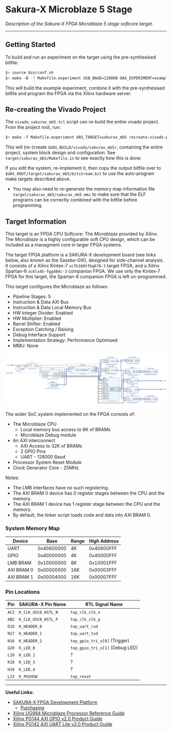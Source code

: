 
# Sakura-X Microblaze 5 Stage

*Description of the Sakura-X FPGA Microblaze 5 stage softcore target.*

---

## Getting Started

To build and run an experiment on the target using the pre-synthesised
bitfile:

```sh
$> source bin/conf.sh
$> make -B -f Makefile.experiment USB_BAUD=128000 UAS_EXPERIMENT=example/addxor UAS_TARGET=sakurax_mb5 program
```

This will build the example experiment, combine it with the pre-synthesised
bitfile and program the FPGA via the Xilinx hardware server.

## Re-creating the Vivado Project

The `vivado_sakurax_mb5.tcl` script can re-build the entire vivado project.
From the project root, run:

```sh
$> make -f Makefile.experiment UAS_TARGET=sakurax_mb5 recreate-vivado-project
```

This will (re-)create `$UAS_BUILD/vivado/sakurax_mb5/`, containing the
entire project, system block design and configuration.
See `target/sakurax_mb5/Makefile.in` to see exactly how this is done.

If you edit the system, re-implement it, then copy the output
bitfile over to `$UAS_ROOT/target/sakurax_mb5/bitstream.bit` to use
the auto-program make targets described above.

- You may also need to re-generate the memory map information file
  `target/sakurax_mb5/sakurax_mb5.mmi` to make sure that the ELF
  programs can be correctly combined with the bitfile before programming.

## Target Information

This target is an FPGA CPU Softcore: The *Microblaze* provided by Xilinx.
The *Microblaze* is a highly configurable soft CPU design, which can be
included as a managment core in larger FPGA systems.

The target FPGA platform is a SAKURA-X development board
(see links below, also known as the Sasebo-GIII),
designed for side-channel analysis.
It consists of a Xilinx Kintex-7 `xc7k160tfbg676-3` target FPGA, and a
Xilinx Spartan-6 `xc6lx45-fgg484c-3` companion FPGA.
We use only the Kintex-7 FPGA for this target, the Spartan-6 companion FPGA
is left un-programmed.

This target configures the Microblaze as follows:
- Pipeline Stages: 5
- Instruction & Data AXI Bus
- Instruction & Data Local Memory Bus
- HW Integer Divider: Enabled
- HW Multiplier: Enabled
- Barrel Shifter: Enabled
- Exception Catching / Raising
- Debug Interface Support
- Implementation Strategy: Performance Optimised
- MMU: None

![System Block Diagram](block-diagram.png)

The wider SoC system implemented on the FPGA consists of:
- The Microblaze CPU
  - Local memory bus access to 8K of BRAMs
  - Microblaze Debug module
- An AXI interconnect
  - AXI Access to 32K of BRAMs
  - 2 GPIO Pins
  - UART - 128000 Baud
- Processor System Reset Module
- Clock Generator Core - 25MHz

Notes:
- The LMB interfaces have no such registering.
- The AXI BRAM 0 device has 0 register stages between the CPU and the memory.
- The AXI BRAM 1 device has 1 register stage between the CPU and the memory. 
- By default, the linker script loads code and data into AXI BRAM 0.

### System Memory Map

Device      | Base          | Range    | High Address
------------|---------------|----------|----------------
UART        | 0x40600000    |  4K      | 0x40600FFF
GPIO        | 0x40000000    |  4K      | 0x40000FFF
LMB BRAM    | 0x10000000    |  8K      | 0x10001FFF
AXI BRAM 0  | 0x00000000    | 16K      | 0x00003FFF
AXI BRAM 1  | 0x00004000    | 16K      | 0x00007FFF

### Pin Locations

Pin     | SAKURA-X Pin Name     | RTL Signal Name
--------|-----------------------|-----------------------------------------------
`AC2`   | `K_CLK_OSC0_HSTL_N`   | `top_clk_clk_n`
`AB2`   | `K_CLK_OSC0_HSTL_P`   | `top_clk_clk_p`
`D19`   | `K_HEADER_0`          | `top_uart_rxd`
`N17`   | `K_HEADER_1`          | `top_uart_txd`
`N16`   | `K_HEADER_2`          | `top_gpio_tri_o[0]` (Trigger)
`G20`   | `K_LED_0`             | `top_gpio_tri_o[1]` (Debug LED)
`L19`   | `K_LED_1`             | ?
`K18`   | `K_LED_3`             | ?
`H19`   | `K_LED_4`             | ?
`L23`   | `K_PUSHSW`            | `top_reset`

---

**Useful Links:**
- [SAKURA-X FPGA Development Platform](http://satoh.cs.uec.ac.jp/SAKURA/hardware/SAKURA-X.html)
  - [Purchasing](http://www.troche.com/sakura/order.html)
- [Xilinx UG984 Microblaze Processor Reference Guide](https://www.xilinx.com/support/documentation/sw_manuals/xilinx2018_3/ug984-vivado-microblaze-ref.pdf)
- [Xilinx PG144 AXI GPIO v2.0 Product Guide](https://www.xilinx.com/support/documentation/ip_documentation/axi_gpio/v2_0/pg144-axi-gpio.pdf)
- [Xilinx PG142 AXI UART Lite v2.0 Product Guide](https://www.xilinx.com/support/documentation/ip_documentation/axi_uartlite/v2_0/pg142-axi-uartlite.pdf)
